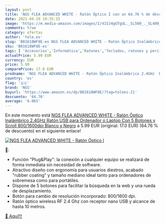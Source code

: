 ```yaml
---
layout: post
title: 'NGS FLEA ADVANCED WHITE - Ratón Óptico I con un 64.76 % de descuento'
date: 2021-04-29 19:35:15
image: 'https://m.media-amazon.com/images/I/415J4gGTgUL._SL500_._SL400_.jpg'
comments: true
category: ofertas
author: 'tole.es'
slug: 'B01618WF8E-es NGS FLEA ADVANCED WHITE - Ratón Óptico Inalámbrico 2.4GHz...'
sku: 'B01618WF8E-es'
tags: [ 'Accesorios','Informática','Ratones','Teclados, ratones y periféricos de entrada','ngs','ordenador','ratón', ]
actualPrice: 5.99 EUR
currency: EUR
price: 5.99
comparePrice: 17.0 EUR
prodname: 'NGS FLEA ADVANCED WHITE - Ratón Óptico Inalámbrico 2.4GHz  Ratón USB para Ordenador o Laptop Con 5 Botones y Scroll  800/1600dpi  Blanco y Negro'
country: 'es'
flag: '🇪🇸'
brand: 'NGS'
buyurl: 'https://www.amazon.es/dp/B01618WF8E/?tag=tolees-21'
descuento: '64.76'
average: '6.065'
---
```


En este momento está [NGS FLEA ADVANCED WHITE - Ratón Óptico Inalámbrico 2.4GHz  Ratón USB para Ordenador o Laptop Con 5 Botones y Scroll  800/1600dpi  Blanco y Negro](https://www.amazon.es/dp/B01618WF8E/?tag=tolees-21) a 5.99 EUR (original: 17.0 EUR) (64.76 %  de descuento) en el siguiente enlace!

[![NGS FLEA ADVANCED WHITE - Ratón Óptico I](https://m.media-amazon.com/images/I/415J4gGTgUL._SL500_._SL400_.jpg)](https://www.amazon.es/dp/B01618WF8E/?tag=tolees-21)

🔎:

- Función "Plug&Play": la conexión a cualquier equipo se realizará de forma inmediata sin necesidad de software.
- Atractivo diseño con ergonomía para usuarios diestros, acabado "rubber coating" y tamaño mediano ideal tanto para ordenadores de sobremesa como para portátiles.
- Dispone de 5 botones para facilitar la búsqueda en la web y una rueda de desplazamiento.
- Botón para cambio de resolución incorporado: 800/1600 dpi.
- Ratón óptico wireless RF 2.4 Ghz con receptor nano USB y alcance de hasta 10 metros.

[🛒 Aquí!!!](https://www.amazon.es/dp/B01618WF8E/?tag=tolees-21)
